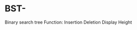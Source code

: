 # BST-
Binary search tree
Function:
        Insertion
        Deletion
        Display
        Height
        
